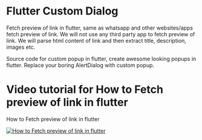 # Flutter Custom Dialog

Fetch preview of link in flutter, same as whatsapp and other websites/apps fetch preview of link. We will not use any third party app to fetch preview of link. We will parse html content of link and then extract title, description, images etc.

Source code for custom popup in flutter, create awesome looking popups in flutter. Replace your boring AlertDialog with custom popup.

# Video tutorial for How to Fetch preview of link in flutter

How to Fetch preview of link in flutter

[![How to Fetch preview of link in flutter](https://img.youtube.com/vi/sZQ4Ddtz2A4/0.jpg)](https://youtu.be/sZQ4Ddtz2A4)
